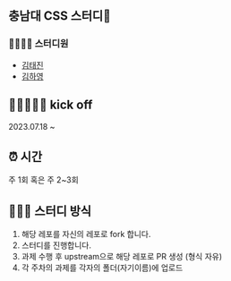 ## 충남대 CSS 스터디📖

### 👨‍👩‍👦‍👦 스터디원

- [김태진](https://github.com/kimtaejin3)
- [김하영](https://github.com/hayoung1242433)

## 🏃🏽‍♀️🏃‍♂️ kick off

2023.07.18 ~

## ⏰ 시간

주 1회 혹은 주 2~3회

## 👩🏻‍💻 스터디 방식

1. 해당 레포를 자신의 레포로 fork 합니다.
2. 스터디를 진행합니다.
3. 과제 수행 후 upstream으로 해당 레포로 PR 생성 (형식 자유)
4. 각 주차의 과제를 각자의 폴더(자기이름)에 업로드
